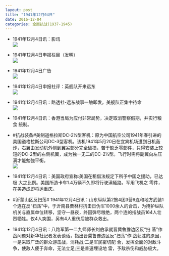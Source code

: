 ```yaml
---
layout: post
title: "1941年12月04日"
date: 2016-12-04
categories: 全面抗战(1937-1945)
---
```


<meta name="referrer" content="no-referrer" />

- 1941年12月4日讯：影讯 <br/><img src="https://ww2.sinaimg.cn/large/aca367d8jw1faf3uuqfg0j20jd095acu.jpg" />

- 1941年12月4日申报栏目（发明） <br/><img src="https://ww1.sinaimg.cn/large/aca367d8jw1faf24jcprmj208w0brjso.jpg" />

- 1941年12月4日广告 <br/><img src="https://ww3.sinaimg.cn/large/aca367d8jw1faf0dxuga6j209m0heq50.jpg" />

- 1941年12月4日申报社评：英舰队开来远东 <br/><img src="https://ww4.sinaimg.cn/large/aca367d8jw1faewwybj3sj20jt0yjdw2.jpg" />

- 1941年12月4日讯：路透社-远东战事一触即发，美舰队正集中待命 <br/><img src="https://ww1.sinaimg.cn/large/aca367d8jw1faemi3w0txj20bt0hejun.jpg" />

- 1941年12月4日讯：香港当局为应付非常局势，决定取消警察假期，并实行粮食 统制。 

- #抗战装备#美制道格拉斯DC-2½型客机：原为中国航空公司1941年春引进的美国道格拉斯公司DC-3型客机。该机1941年5月20日在宜宾机场遭到日机轰炸，右翼由发动机外侧到翼尖部分完全破损，苦于缺乏零部件，只得安装上较短的DC-2型的右侧机翼，成为独一无二的DC-2½型。飞行时需将副翼向左压满才能勉強平衡。 <br/><img src="https://ww1.sinaimg.cn/large/aca367d8jw1faej10wjewj20dc1datg5.jpg" />

- 1941年12月4日讯：美国政府宣称:美国在租借法规定下所予中国之援助，已达极 大之比例。美国所造卡车1.4万辆不久即将行驶滇緬路。军用飞机之 零件，在美造成即将运重庆。 

- #沂蒙山区反扫荡# 1941年12月4日讯：山东纵队第2旅4团3营9连和地方武装1个连在反“扫荡”中，于沂南县栗林村抗击日伪军1000余人的合击，为掩护纵队机关与直属单位转移，坚守一昼夜，终因弹尽粮绝，两个连的指战员164人壮烈牺牲。仅4人突围，另有4人重伤后被群众救出。 

- 1941年12月4日讯：八路军第一二九师师长刘伯承就晋冀鲁豫边区反“扫 荡”作战问题对新华社记者发表谈话，指出晋冀鲁豫边区反“扫荡”作 战获胜的原因，一是采取广泛的群众游击战，消耗战;二是军民密切配 合，发挥全面的对敌斗争，使敌人疲于奔命，无法立足;三是普遍埋设地 雷，予敌杀伤和威胁极大。 

